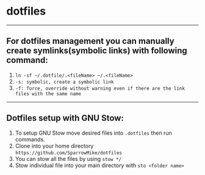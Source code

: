 # dotfiles

---
## For dotfiles management you can manually create symlinks(symbolic links) with following command: 

1. `ln -sf ~/.dotfile/.<fileName> ~/.<fileName>`
1. `-s: symbolic, create a symbolic link`
1. `-f: force, override without warning even if there are the link files with the same name`

---
## Dotfiles setup with GNU Stow:

1. To setup GNU Stow move desired files into `.dotfiles` then run commands.
1. Clone into your home directory `https://github.com/SparrowMike/dotfiles`
1. You can stow all the files by using `stow */`
1. Stow individual file into your main directory with `sto <folder name>` 


